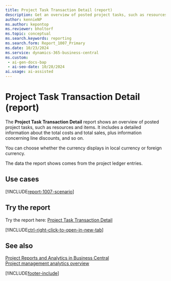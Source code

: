 ```yaml
---
title: Project Task Transaction Detail (report)
description: Get an overview of posted project tasks, such as resources and items. 
author: kennieNP
ms.author: kepontop
ms.reviewer: bholtorf
ms.topic: conceptual
ms.search.keywords: reporting
ms.search.form: Report_1007_Primary
ms.date: 10/23/2024
ms.service: dynamics-365-business-central
ms.custom:
 - ai-gen-docs-bap
 - ai-seo-date: 10/28/2024
ai.usage: ai-assisted
---
```


# Project Task Transaction Detail (report)

The **Project Task Transaction Detail** report shows an overview of posted project tasks, such as resources and items. It includes a detailed information about the total costs and total sales, plus information concerning line discounts, and so on.

You can choose whether the currency displays in local currency or foreign currency.

The data the report shows comes from the project ledger entries.

## Use cases

[!INCLUDE[report-1007-scenario](../includes/report-1007-scenario-include.md)]

<!-- 

Prompt

Below is a report in an ERP system. Provide 3-4 use cases for different personas working with projects

Format like this:    
  
As a <persona>, use the report to    
* use case 1  
* use case 2    

Do not capitalize the persona names. 

Do not start lines with "Use the data to"

## Report name
Project Task Transaction Detail

## Report description
The *Project Transaction Detail* report shows an overview of the posted project tasks such as resources and items. 
It includes a detailed information about the total costs and total prices plus an information concerning line discounts, and so on. 
The report shows data from the project ledger entries.

### What the report does

### Use cases
Get an overview of the posted project tasks such as resources and items. 

Please include your data sources and URLs

-->

## Try the report

Try the report here: [Project Task Transaction Detail](https://businesscentral.dynamics.com?report=1007)

[!INCLUDE[ctrl-right-click-to-open-in-new-tab](../includes/ctrl-right-click-to-open-in-new-tab.md)]

## See also

[Project Reports and Analytics in Business Central](../project-reports.md)  
[Project management analytics overview](../projects-analytics-overview.md)  

[!INCLUDE[footer-include](../includes/footer-banner.md)]
